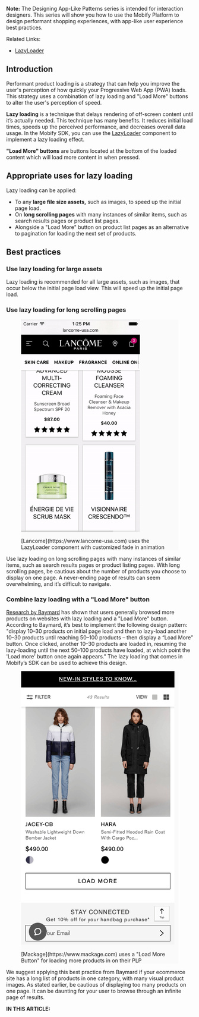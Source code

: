 <div class="c-callout">
 <p>
   <strong>Note:</strong> The Designing App-Like Patterns series is intended for interaction designers. This series will show you how to use the Mobify Platform to design performant shopping experiences, with app-like user experience best practices.
 </p>
</div>

Related Links:
* [LazyLoader](https://docs.mobify.com/progressive-web/latest/components/#!/LazyLoader)

## Introduction

Performant product loading is a strategy that can help you improve the user's perception of how quickly your Progressive Web App (PWA) loads. This strategy uses a combination of lazy loading and "Load More" buttons to alter the user's perception of speed.

**Lazy loading** is a technique that delays rendering of off-screen content until it’s actually needed. This technique has many benefits. It reduces initial load times, speeds up the perceived performance, and decreases overall data usage. In the Mobify SDK, you can use the [LazyLoader](https://docs.mobify.com/progressive-web/latest/components/#!/LazyLoader) component to implement a lazy loading effect. 

**"Load More" buttons** are buttons located at the bottom of the loaded content which will load more content in when pressed.

## Appropriate uses for lazy loading

Lazy loading can be applied:

*   To any **large file size assets,** such as images, to speed up the initial page load.
*   On **long scrolling pages** with many instances of similar items, such as search results pages or product list pages.
*   Alongside a "Load More" button on product list pages as an alternative to pagination for loading the next set of products.


## Best practices


### Use lazy loading for large assets

Lazy loading is recommended for all large assets, such as images, that occur below the initial page load view. This will speed up the initial page load. 


### Use lazy loading for long scrolling pages

<figure class="u-text-align-center" style="background-color: #fafafa;">

 ![alt_text](images/lancome-scroll.gif "image_tooltip")
 <figcaption> [Lancome](https://www.lancome-usa.com) uses the LazyLoader component with customized fade in animation </figcaption>

</figure>

Use lazy loading on long scrolling pages with many instances of similar items, such as search results pages or product listing pages. With long scrolling pages, be cautious about the number of products you choose to display on one page. A never-ending page of results can seem overwhelming, and it’s difficult to navigate.


### Combine lazy loading with a "Load More" button

[Research by Baymard](https://www.smashingmagazine.com/2016/03/pagination-infinite-scrolling-load-more-buttons/) has shown that users generally browsed more products on websites with lazy loading and a "Load More" button. According to Baymard, it’s best to implement the following design pattern: "display 10–30 products on initial page load and then to lazy-load another 10–30 products until reaching 50–100 products – then display a “Load More” button. Once clicked, another 10–30 products are loaded in, resuming the lazy-loading until the next 50–100 products have loaded, at which point the 'Load more' button once again appears." The lazy loading that comes in Mobify’s SDK can be used to achieve this design.

<figure class="u-text-align-center" style="background-color: #fafafa;">

 ![Load More Button](images/load-more-button.png "image_loadmorebutton_bestpractice")
 <figcaption>[Mackage](https://www.mackage.com) uses a "Load More Button" for loading more products in on their PLP</figcaption>

</figure>

We suggest applying this best practice from Baymard if your ecommerce site has a long list of products in one category, with many visual product images. As stated earlier, be cautious of displaying too many products on one page. It can be daunting for your user to browse through an infinite page of results.  

<div id="toc"><p class="u-text-size-smaller u-margin-start u-margin-bottom"><b>IN THIS ARTICLE:</b></p></div>